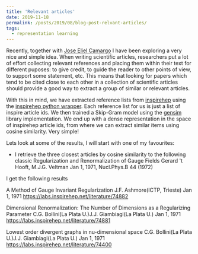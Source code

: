```yaml
---
title: 'Relevant articles'
date: 2019-11-18
permalink: /posts/2019/08/blog-post-relvant-articles/
tags:
  - representation learning
---
```


Recently, together with [Jose Eliel Camargo](https://github.com/JoseEliel) I have been exploring a very nice and simple idea.    When writing scientific articles, researchers put a lot of effort collecting relevant references and placing them within their text for different puposes: to give credit, to guide the reader to other points of view, to support some statement, etc.  This means that looking for papers which tend to be cited close to each other in a collection of scientific articles should provide a good way to extract a group of similar or relevant articles.  


With this in mind, we have extracted reference lists from [inspirehep](https://labs.inspirehep.net) using the
[inspirehep python wrapper](https://github.com/celis/inspirehep_api_wrapper).  Each reference list for us is just a list of inspire article ids.   We then trained a Skip-Gram model using the [gensim](https://radimrehurek.com/gensim/) library implementation.   We end up with a dense representation in the space of inspirehep article ids, from where we can extract similar items using cosine similarity.   Very simple!  

Lets look at some of the results, I will start with one of my favourites:

- I retrieve the three closest articles by cosine similarity to the following classic 
    Regularization and Renormalization of Gauge Fields
    Gerard 't Hooft, M.J.G. Veltman
    Jan 1, 1971, Nucl.Phys.B 44 (1972)
    
I get the following results    

A Method of Gauge Invariant Regularization
J.F. Ashmore(ICTP, Trieste)
Jan 1, 1971
https://labs.inspirehep.net/literature/74882

Dimensional Renormalization: The Number of Dimensions as a Regularizing Parameter
C.G. Bollini(La Plata U.)J.J. Giambiagi(La Plata U.)
Jan 1, 1971
https://labs.inspirehep.net/literature/74881

Lowest order divergent graphs in nu-dimensional space
C.G. Bollini(La Plata U.)J.J. Giambiagi(La Plata U.)
Jan 1, 1971  https://labs.inspirehep.net/literature/74400













